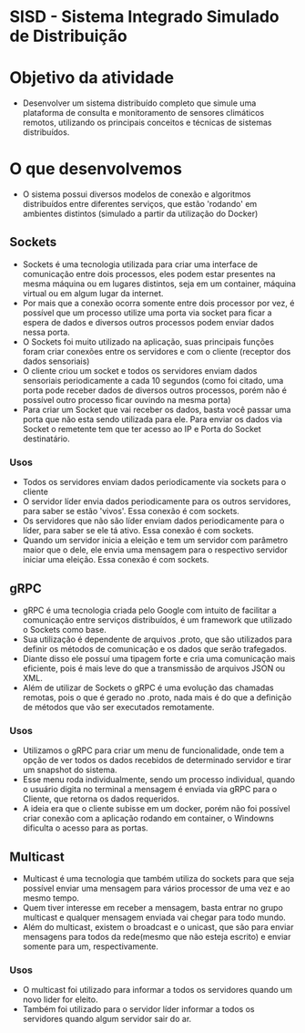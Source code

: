 # SISD - Sistema Integrado Simulado de Distribuição

# Objetivo da atividade

- Desenvolver um sistema distribuído completo que simule uma plataforma de consulta e monitoramento de sensores climáticos remotos, utilizando os principais conceitos e técnicas de sistemas distribuídos.

# O que desenvolvemos

- O sistema possui diversos modelos de conexão e algoritmos distribuídos entre diferentes serviços, que estão 'rodando' em ambientes distintos (simulado a partir da utilização do Docker)

## Sockets

- Sockets é uma tecnologia utilizada para criar uma interface de comunicação entre dois processos, eles podem estar presentes na mesma máquina ou em lugares distintos, seja em um container, máquina virtual ou em algum lugar da internet.
- Por mais que a conexão ocorra somente entre dois processor por vez, é possível que um processo utilize uma porta via socket para ficar a espera de dados e diversos outros processos podem enviar dados nessa porta.
- O Sockets foi muito utilizado na aplicação, suas principais funções foram criar conexões entre os servidores e com o cliente (receptor dos dados sensoriais)
- O cliente criou um socket e todos os servidores enviam dados sensoriais periodicamente a cada 10 segundos (como foi citado, uma porta pode receber dados de diversos outros processos, porém não é possível outro processo ficar ouvindo na mesma porta)
- Para criar um Socket que vai receber os dados, basta você passar uma porta que não esta sendo utilizada para ele. Para enviar os dados via Socket o remetente tem que ter acesso ao IP e Porta do Socket destinatário.

### Usos

- Todos os servidores enviam dados periodicamente via sockets para o cliente
- O servidor líder envia dados periodicamente para os outros servidores, para saber se estão 'vivos'. Essa conexão é com sockets.
- Os servidores que não são líder enviam dados periodicamente para o líder, para saber se ele tá ativo. Essa conexão é com sockets.
- Quando um servidor inicia a eleição e tem um servidor com parâmetro maior que o dele, ele envia uma mensagem para o respectivo servidor iniciar uma eleição. Essa conexão é com sockets.

## gRPC

- gRPC é uma tecnologia criada pelo Google com intuito de facilitar a comunicação entre serviços distribuídos, é um framework que utilizado o Sockets como base.
- Sua utilização é dependente de arquivos .proto, que são utilizados para definir os métodos de comunicação e os dados que serão trafegados.
- Diante disso ele possuí uma tipagem forte e cria uma comunicação mais eficiente, pois é mais leve do que a transmissão de arquivos JSON ou XML.
- Além de utilizar de Sockets o gRPC é uma evolução das chamadas remotas, pois o que é gerado no .proto, nada mais é do que a definição de métodos que vão ser executados remotamente.

### Usos 

- Utilizamos o gRPC para criar um menu de funcionalidade, onde tem a opção de ver todos os dados recebidos de determinado servidor e tirar um snapshot do sistema.
- Esse menu roda individualmente, sendo um processo individual, quando o usuário digita no terminal a mensagem é enviada via gRPC para o Cliente, que retorna os dados requeridos.
- A ideia era que o cliente subisse em um docker, porém não foi possível criar conexão com a aplicação rodando em container, o Windowns dificulta o acesso para as portas.

## Multicast

- Multicast é uma tecnologia que também utiliza do sockets para que seja possível enviar uma mensagem para vários processor de uma vez e ao mesmo tempo.
- Quem tiver interesse em receber a mensagem, basta entrar no grupo multicast e qualquer mensagem enviada vai chegar para todo mundo.
- Além do multicast, existem o broadcast e o unicast, que são para enviar mensagens para todos da rede(mesmo que não esteja escrito) e enviar somente para um, respectivamente.

### Usos 

- O multicast foi utilizado para informar a todos os servidores quando um novo lider for eleito.
- Também foi utilizado para o servidor líder informar a todos os servidores quando algum servidor sair do ar.


